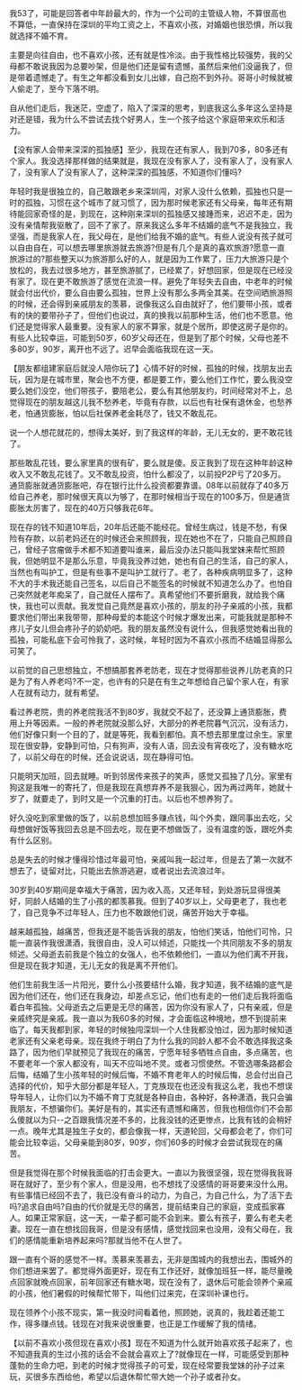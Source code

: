 
我53了，可能是回答者中年龄最大的，作为一个公司的主管级人物，不算很高也不算低，一直保持在深圳的平均工资之上，不喜欢小孩，对婚姻也很恐惧，所以我就选择不婚不育。

主要是向往自由，也不喜欢小孩，还有就是性冷淡。由于我性格比较强势，我的父母都不敢说我因为总要吵架，但是他们还是留有遗憾，虽然后来他们没逼我了，但是带着遗憾走了。有生之年都没看到女儿出嫁，自己抱不到外孙。哥哥小时候就被人偷走了，至今下落不明。

自从他们走后，我迷茫，空虚了，陷入了深深的思考，到底我这么多年这么坚持是对还是错，我为什么不尝试去找个好男人，生一个孩子给这个家庭带来欢乐和活力。

【没有家人会带来深深的孤独感】至少，我现在还有家人，我到70多，80多还有个家人。我没选择那样做的结果就是，我现在没有家人了，没有家人了，没有家人了，没有家人了没有家人了，这种深深的孤独感，不知道你们懂吗?

年轻时我是很独立的，自己敢跟老乡来深圳闯，对家人没什么依赖，孤独也只是一时的孤独，习惯在这个城市了就习惯了，因为那时候老家还有父母亲，每年还有期待能回家奇怪的是，到现在，这种刚来深圳的孤独感又接踵而来，迟迟不走，因为没有亲情帮我驱散了，回不了家了。原来我这么多年不结婚的底气不是我独立，我坚强，而是我家人在，我父母在，是他们给我不婚的底气。有些人说没有孩子就可以自由自在，可以想去哪里旅游就去旅游?但是有几个是真的喜欢旅游?愿意一直旅游过的?那些整天以为旅游那么好的人，就是因为工作累了，压力大旅游只是个放松的，我去过很多地方，甚至旅游腻了，已经累了，好想回家，但是现在已经没有家了。现在更不敢旅游了感觉在流浪一样。避免了年轻失去自由，中老年的时候就会付出代价，要么自由要么孤独，世界上没有那么多两全其美。在空间晒旅游照的时候，还会得到亲戚朋友的羡慕，说像我这么自由就好了，他们要带小孩，或者有的快的要带孙子了，但他们也说过，真的换我以前那种生活，他们也不愿意。他们还是觉得家人最重要。没有家人的家不算家，就是个居所，即使这房子是你的。有些人比较幸运，可能到50岁，60岁父母还在，但是到了那个时候，父母也差不多80岁，90岁，离开也不远了。迟早会面临我现在这一天。

【朋友都组建家庭后就没人陪你玩了】心情不好的时候，孤独的时候，找朋友出去玩，因为是在城市里，聚会也不方便，都是要工作，要么他们工作忙，要么我没空要么她们没空，他们带孩子，要陪老公，要么有其他朋友约，时间经常对不上，总觉得现在的朋友越这儿我不愁养老，毕竟有存款，以后也有社保有退休金，也愁养老，怕通货膨胀，怕以后社保养老金耗尽了，钱又不敢乱花。

说一个人想花就花的，想得太美好，到了我这样的年龄，无儿无女的，更不敢花钱了。

那些敢乱花钱，要么家里真的很有矿，要么就是傻。反正我到了现在这种年龄这种收入又不敢乱花钱了。又不敢乱投资，怕什么都没了，以前投P2P亏了20多万。通货膨胀就通货膨胀吧，存在银行比什么投资都要靠谱。08年以前就存了40多万给自己养老，那时候很天真以为够了，在那时候相当于现在的100多万，但是通货膨胀太厉害了，现在的40万只够我花6年。

现在存的钱不知道10年后，20年后还能不能经花。曾经生病过，钱是不愁，有保险有存款，以前老妈还在的时候还会来照顾我，现在她也不在了，只能自己照顾自己，曾经子宫瘤做手术都不知道要叫谁来，最后没办法只能叫我堂妹来帮忙照顾我，但她明显不是那么乐意，毕竟我没养过她，她也有自己的生活，自己的家人，当然也有叫护工，但是有些事不是叫护工就行了。老了，各种疾病明显多了，这种不大的手术我还能自己签名，以后自己不能签名的时候就不知道怎么办了。也怕自己突然就老年痴呆了，自己就任人摆布了。真希望他们不要折磨我，就给我个痛快，我也可以贡献。我发觉自己竟然是喜欢小孩的，朋友的孙子亲戚的小孩，我都要求他们带出来我带带，那种母爱的本能这个时候才爆发出来，可能我就是那种不疼儿子女儿但会疼孙子的奶奶吧。我的朋友虽然没有说什么，但我感觉她看出我的孤独，可能私底下会可怜我了，这时候，年轻时因为不喜欢小孩而不结婚显得那么可笑了。

以前觉的自己思想独立，不想搞那套养老防老，现在才觉得那些说养儿防老真的只是为了有人养老吗?不一定，也许有的只是在有生之年想给自己留个家人在，有家人在就有动力，就有希望。

看过养老院，贵的养老院我活不到80岁，我就交不起了，还没算上通货膨胀，费用上升等因素。一般的养老院就没那么好，大部分的养老院暮气沉沉，没有活力，他们好像只剩一个目的了，就是等死，我看到都怕。真不想去那里度过余生。家里现在很安静，安静到可怕，只有狗声，没有人语，回去没有宵夜吃了，没有糖水吃了，以前父母在的时候，还会说说话，现在静得可怕。

只能明天加班，回去就睡。听到邻居传来孩子的笑声，感觉又孤独了几分。家里有狗这是我唯一的寄托了，但是我现在真想弃养不是我狠心，因为再过两年，她就十岁了，就要走了，到时又是一个沉重的打击。以后也不想养狗了。

好久没吃到家里做的饭了，以前总想加班多赚点钱，叫个外卖，跟同事出去吃，父母想做好饭等我回去总是不回去吃，现在更不想做饭了，没有温度的饭，跟吃外卖有什么区别。

总是失去的时候才懂得珍惜过年最可怕，亲戚叫我一起过年，但是去了第一次就不想去了，徒留对比，只能出去旅游逃避，或者说出去流浪过年。

30岁到40岁期间是幸福大于痛苦，因为收入高，又还年轻，到处游玩显得很美好，同龄人结婚的生了小孩的都羡慕我。但到了40岁以上，父母更老了，我也老了，自己竞争不过年轻人，压力也不敢跟他们说，痛苦开始大于幸福。

越来越孤独，越痛苦，但我还是不能告诉我的朋友，怕他们笑话，怕他们可怜，只能一直装作我很潇酒，我很自由，没人可以倾述，只能找一个共同朋友不多的朋友倾述。父母逝去前我是个独立的女强人，也不依赖他们，一直以为他们离不开我，但是现在我才知道，无儿无女的我是离不开他们。

他们生前我生活一片阳光，要什么小孩要结什么婚，我才知道，我不结婚的底气是因为他们还在，他们还在我身边，却差点忘记，他们也有走的一他们走后我将面临着白年孤独。父母逝去之后更是无尽的痛苦，因为你没有家人了，只有亲戚，但是亲戚终究是亲戚。我一直以为我60多的时候，才会面临这种境地，想不到提前来临了。每天我都到家，年轻的时候独闯深圳一个人住我都没怕过，因为那时候知道老家还有父亲老母亲。现在我终于明白了为什么我的同龄人都不会不敢选择我这条路了，因为他们早就预见了我现在的痛苦，宁愿年轻多牺牲点自由，多点痛苦，也不要老年一个家人都没有，叫天不应叫地不灵。或者习惯使然。不管选哪条路都会后悔，结婚了生小孩年轻的时候后悔，不婚不育老年人的时候后悔，总会付出自己选择的代价，知乎大部分都是年轻人，丁克族现在也还没有我这么老，我也不想误导年轻人，让你们以为不婚不育丁克就是各种自由，各种好，各种潇酒，我只会骗我朋友，不想骗你们。美好是有的，其实还有遗憾和痛苦，但我也相信你们不会那么傻就以为只--之百跟我情况差不多的，比我没钱的还更惨点，比我有钱的会稍好一点。晚年尤其是独生子女的，都会像我一样，天道轮回，父母都会老了，你们可能会比较幸运，父母亲能到80岁，90岁，你们60多的时候才会尝试我现在的痛苦。

但是我觉得在那个时候我面临的打击会更大。一直以为我很坚强，现在觉得我我哥哥在就好了，至少有个家人，但是没用，也不想找了没感情的哥哥要来没什么用。有些事情已经回不去了，我已没有奋斗的动力，为自己，为自己什么，为了活下去吗?追求自由吗?自由的代价就是无尽的痛苦，提前结束自己的家庭，变成孤家寡人。如果正常家庭，这一天，一辈子都可能不会到来。要么有孩子，要么有老夫老妻。现在一直在想找回我哥，但是没有感情，感觉找回来也没用，没有父母在，我们的感情能重新培养起来吗?那就当他不在人世了。

跟一直有个哥的感觉不一样。羡慕来羡慕去，无非是围城内的我想出去，围城外的你们想进来罢了。都觉得外面更好，现在有工作还好，就像加班狂一样，能尽量晚点回家就晚点回家，前年回家还有糖水喝，现在没有了，退休后可能会领养个亲戚的小孩，他们暑假的时候帮忙带下，叫他们过来完，在深圳补课也行。

现在领养个小孩不现实，第一我没时间看着他，照顾她，说真的，我趁着还能工作，得多赚点钱。钱现在对我来说很重要，也正是工作缓解了我的情绪。

【以前不喜欢小孩但现在喜欢小孩】现在不知道为什么就开始喜欢孩子起来了，也不知道我真的生过小孩的话会不会就会喜欢上了?就像现在一样，可能感受到那种蓬勃的生命力吧，到老的时候才觉得孩子的可爱，现在经常要我堂妹的孙子过来玩，买很多东西给他，希望以后退休帮忙带大她一个孙子或者孙女。